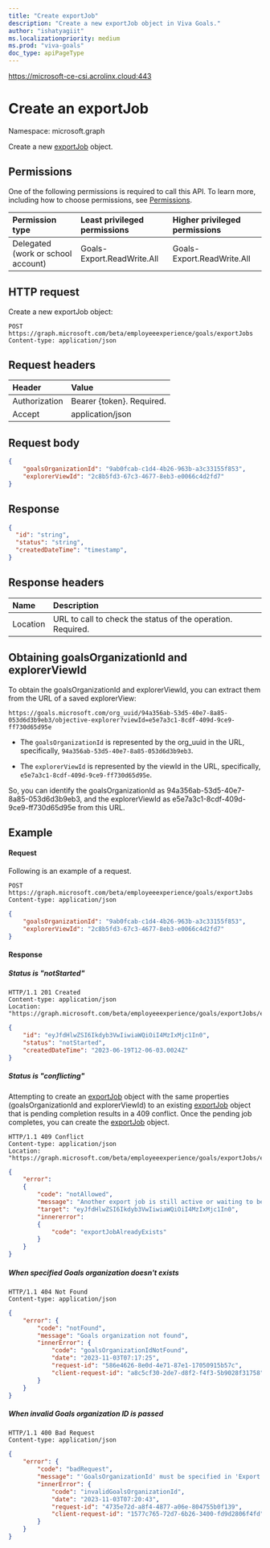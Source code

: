 ```yaml
---
title: "Create exportJob"
description: "Create a new exportJob object in Viva Goals."
author: "ishatyagiit"
ms.localizationpriority: medium
ms.prod: "viva-goals"
doc_type: apiPageType
---
```

https://microsoft-ce-csi.acrolinx.cloud:443
# Create an exportJob

Namespace: microsoft.graph

Create a new [exportJob](../resources/viva-goals-export-job.md) object.

## Permissions
One of the following permissions is required to call this API. To learn more, including how to choose permissions, see [Permissions](/graph/permissions-reference).

|Permission type|Least privileged permissions|Higher privileged permissions|
|:---|:---|:---|
|Delegated (work or school account)|Goals-Export.ReadWrite.All|Goals-Export.ReadWrite.All|


## HTTP request
Create a new exportJob object:

```text
POST https://graph.microsoft.com/beta/employeeexperience/goals/exportJobs
Content-type: application/json
```

## Request headers
| Header       |  Value|
|:-------------|:------|
| Authorization  | Bearer {token}. Required.|
| Accept  | application/json|

## Request body
```json
{ 
    "goalsOrganizationId": "9ab0fcab-c1d4-4b26-963b-a3c33155f853", 
    "explorerViewId": "2c8b5fd3-67c3-4677-8eb3-e0066c4d2fd7" 
} 
```

## Response
```json
{
  "id": "string",
  "status": "string",
  "createdDateTime": "timestamp",
}
```
## Response headers

| Name        | Description     |
|:------------|:----------------|
|Location     | URL to call to check the status of the operation. Required.|


## Obtaining goalsOrganizationId and explorerViewId
To obtain the goalsOrganizationId and explorerViewId, you can extract them from the URL of a saved explorerView:
```text
https://goals.microsoft.com/org_uuid/94a356ab-53d5-40e7-8a85-053d6d3b9eb3/objective-explorer?viewId=e5e7a3c1-8cdf-409d-9ce9-ff730d65d95e
```
- The `goalsOrganizationId` is represented by the org_uuid in the URL, specifically, `94a356ab-53d5-40e7-8a85-053d6d3b9eb3`.

- The `explorerViewId` is represented by the viewId in the URL, specifically, `e5e7a3c1-8cdf-409d-9ce9-ff730d65d95e`.

So, you can identify the goalsOrganizationId as 94a356ab-53d5-40e7-8a85-053d6d3b9eb3, and the explorerViewId as e5e7a3c1-8cdf-409d-9ce9-ff730d65d95e from this URL.

## Example
#### Request
Following is an example of a request.

```text
POST https://graph.microsoft.com/beta/employeeexperience/goals/exportJobs
Content-type: application/json
```

```json
{ 
    "goalsOrganizationId": "9ab0fcab-c1d4-4b26-963b-a3c33155f853", 
    "explorerViewId": "2c8b5fd3-67c3-4677-8eb3-e0066c4d2fd7" 
} 
```

#### Response

##### Status is "notStarted"

```text
HTTP/1.1 201 Created 
Content-type: application/json
Location: "https://graph.microsoft.com/beta/employeeexperience/goals/exportJobs/eyJfdHlwZSI6Ikdyb3VwIiwiaWQiOiI4MzIxMjc1In0"
```

```json
{ 
    "id": "eyJfdHlwZSI6Ikdyb3VwIiwiaWQiOiI4MzIxMjc1In0", 
    "status": "notStarted",
    "createdDateTime": "2023-06-19T12-06-03.0024Z"
} 
```

##### Status is "conflicting"
Attempting to create an [exportJob](../resources/viva-goals-export-job.md) object with the same properties (goalsOrganizationId and explorerViewId) to an existing [exportJob](../resources/viva-goals-export-job.md) object that is pending completion results in a 409 conflict. Once the pending job completes, you can create the [exportJob](../resources/viva-goals-export-job.md) object.

```text
HTTP/1.1 409 Conflict
Content-type: application/json
Location: "https://graph.microsoft.com/beta/employeeexperience/goals/exportJobs/eyJfdHlwZSI6Ikdyb3VwIiwiaWQiOiI4MzIxMjc1In0"
```

```json
{
    "error": 
    {
        "code": "notAllowed",
        "message": "Another export job is still active or waiting to be executed",
        "target": "eyJfdHlwZSI6Ikdyb3VwIiwiaWQiOiI4MzIxMjc1In0",
        "innererror":
        {
            "code": "exportJobAlreadyExists"
        }
    }
}
```

##### When specified Goals organization doesn't exists

```text
HTTP/1.1 404 Not Found 
Content-type: application/json
```

```json
{
    "error": {
        "code": "notFound",
        "message": "Goals organization not found",
        "innerError": {
            "code": "goalsOrganizationIdNotFound",
            "date": "2023-11-03T07:17:25",
            "request-id": "586e4626-8e0d-4e71-87e1-17050915b57c",
            "client-request-id": "a8c5cf30-2de7-d8f2-f4f3-5b9028f31758"
        }
    }
}
```


##### When invalid Goals organization ID is passed

```text
HTTP/1.1 400 Bad Request 
Content-type: application/json
```

```json
{
    "error": {
        "code": "badRequest",
        "message": "'GoalsOrganizationId' must be specified in 'Export Job', and it should be a valid GUID.",
        "innerError": {
            "code": "invalidGoalsOrganizationId",
            "date": "2023-11-03T07:20:43",
            "request-id": "4735e72d-a8f4-4877-a06e-804755b0f139",
            "client-request-id": "1577c765-72d7-6b26-3400-fd9d2806f4fd"
        }
    }
}
```
